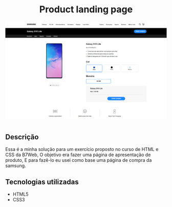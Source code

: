 <h1 align="center">Product landing page</h1>
<img src="assets/images/page.png">
<h1></h1>
<h2>Descrição</h2>
<p>Essa é a minha solução para um exercício proposto no curso de HTML e CSS da B7Web, O objetivo era fazer uma página de apresentação de produto, E para fazê-lo eu usei como base uma página de compra da samsung.</p>
<h2>Tecnologias utilizadas</h2>
<ul>
    <li>HTML5</li>
    <li>CSS3</li>
</ul>